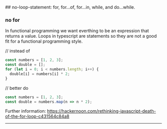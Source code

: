 ## no-loop-statement: for, for...of, for...in, while, and do...while.

### no for

In functional programming we want everthing to be an expression that returns a value. 
Loops in typescript are statements so they are not a good fit for a functional programming style. 

// instead of
```javascript
const numbers = [1, 2, 3];
const double = [];
for (let i = 0; i < numbers.length; i++) {
  double[i] = numbers[i] * 2;
}
```

// better do
```javascript
const numbers = [1, 2, 3];
const double = numbers.map(n => n * 2);
```

Further information:
https://hackernoon.com/rethinking-javascript-death-of-the-for-loop-c431564c84a8


---


